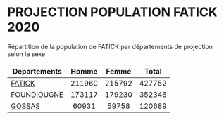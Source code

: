 # PROJECTION POPULATION FATICK 2020
	
Répartition de la population de FATICK par départements de projection selon le sexe
	
| Départements  | Homme | Femme | Total |
| --------- |:-----:|:-----:|:-----:|
| [FATICK](FATICK) | 211960 | 215792 | 427752 |
| [FOUNDIOUGNE](FOUNDIOUGNE) | 173117 | 179230 | 352346 |
| [GOSSAS](GOSSAS) | 60931 | 59758 | 120689 |
